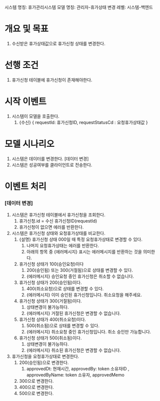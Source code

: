 시스템 명칭: 휴가관리시스템
모델 명칭: 관리자-휴가상태 변경
레벨:  시스템-백엔드

# 개요 및 목표
1. 수신받은 휴가상태값으로 휴가신청 상태를 변경한다.

# 선행 조건
1. 휴가신청 테이블에 휴가신청이 존재해야한다.

# 시작 이벤트
1. 시스템이 모델을 호출한다.
	1. {수신} { requestId: 휴가신청ID, requestStatusCd : 요청휴가상태값 }

# 모델 시나리오
1. 시스템은 데이터를 변경한다. [데이터 변경]
2. 시스템은 성공여부를 클라이언트로 전송한다.

# 이벤트 처리
### [데이터 변경]
1. 시스템은 휴가신청 테이블에서 휴가신청을 조회한다.
	1. 휴가신청.id = 수신 휴가신청ID(requestId)
	2. 휴가신청이 없으면 에러를 반환한다.
2. 시스템은 휴가신청 상태와 요청휴가상태를 비교한다.
	1. {설명} 휴가신청 상태 000일 때 특정 요청휴가상태로 변경할 수 있다.
		1. 나머지 요청휴가상태는 에러를 반환한다. 
		2. 아래의 항목 중 {에러메시지} 표시는 에러메시지를 반환하는 것을 의미한다.
	2. 휴가신청 상태가 100(승인요청)이다
		1. 200(승인됨) 또는 300(거절됨)으로 상태를 변경할 수 있다.
		2. {에러메시지} 승인요청 중인 휴가신청은 취소할 수 없습니다.
	3. 휴가신청 상태가 200(승인됨)이다.
		1. 400(취소요청)으로 상태를 변경할 수 있다.
		2. {에러메시지} 이미 승인된 휴가신청입니다. 취소요청을 해주세요.
	4. 휴가신청 상태가 300(거절됨)이다.
		1. 상태변경이 불가능하다.
		2. {에러메시지} 거절된 휴가신청은 변경할 수 없습니다.
	5. 휴가신청 상태가 400(취소요청)이다.
		1. 500(취소됨)으로 상태를 변경할 수 있다.
		2. {에러메시지} 취소요청 중인 휴가신청입니다. 취소 승인만 가능합니다.
	6. 휴가신청 상태가 500(취소됨)이다.
		1. 상태변경이 불가능하다.
		2. {에러메시지} 취소된 휴가신청은 변경할 수 없습니다.
3. 휴가신청을 요청휴가상태로 변경한다.
	1. 200(승인됨)으로 변경한다.
		1. approvedDt:  현재시간, approvedBy: token 소유자ID , approvedByName: token 소유자, approvedMemo
	2. 300으로 변경한다.
	3. 400으로 변경한다.
	4. 500으로 변경한다.